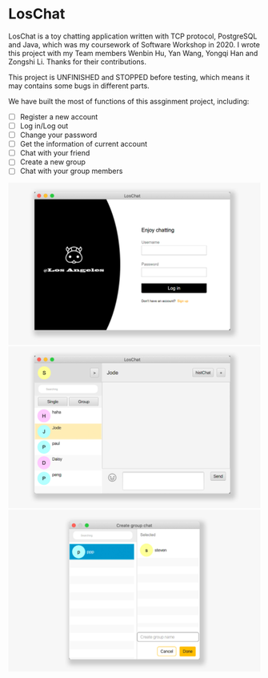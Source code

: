 # LosChat
LosChat is a toy chatting application written with TCP protocol, PostgreSQL and Java, which was my coursework of Software Workshop in 2020. I wrote this project with my Team members Wenbin Hu, Yan Wang, Yongqi Han and Zongshi Li. Thanks for their contributions.

This project is UNFINISHED and STOPPED before testing, which means it may contains some bugs in different parts.

We have built the most of functions of this assginment project, including:

- [ ] Register a new account
- [ ] Log in/Log out
- [ ] Change your password
- [ ] Get the information of current account
- [ ] Chat with your friend
- [ ] Create a new group
- [ ] Chat with your group members

![avatar](https://github.com/alamcat/loschat/blob/master/Other/loschat1.jpg)
![avatar](https://github.com/alamcat/loschat/blob/master/Other/loschat2.jpg)
![avatar](https://github.com/alamcat/loschat/blob/master/Other/loschat4.jpg)
